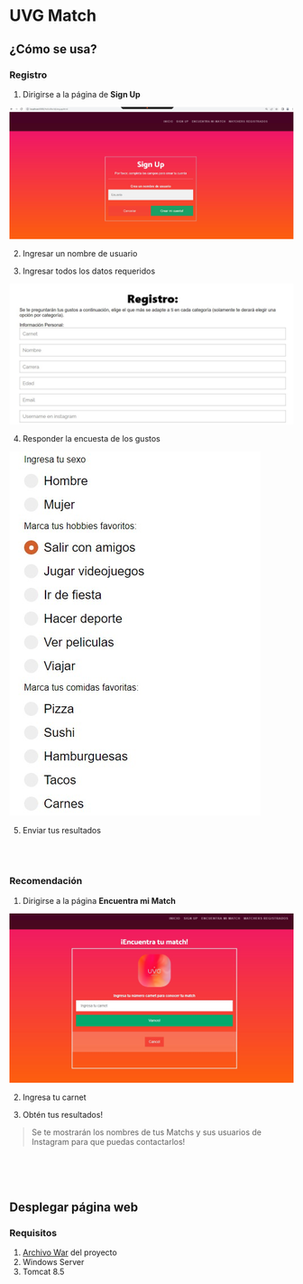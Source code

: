 # UVG Match

## ¿Cómo se usa?

### Registro

1. Dirigirse a la página de **Sign Up**

![Sign Up](https://github.com/markalbrand56/AED-Proyecto-2/blob/build/img/Captura%20de%20pantalla%202022-06-02%20112915.jpg)

2. Ingresar un nombre de usuario

3. Ingresar todos los datos requeridos

![Encuesta](https://github.com/markalbrand56/AED-Proyecto-2/blob/build/img/Captura%20de%20pantalla%202022-06-02%20113435.jpg)

4. Responder la encuesta de los gustos

![Gustos](https://github.com/markalbrand56/AED-Proyecto-2/blob/build/img/Captura%20de%20pantalla%202022-06-02%20113736.jpg)

5. Enviar tus resultados

</br>
</br>

### Recomendación

1. Dirigirse a la página **Encuentra mi Match**

![Match](https://github.com/markalbrand56/AED-Proyecto-2/blob/build/img/Captura%20de%20pantalla%202022-06-02%20114429.jpg)

2. Ingresa tu carnet

3. Obtén tus resultados!


> Se te mostrarán los nombres de tus Matchs y sus usuarios de Instagram para que puedas contactarlos!

</br>
</br>
</br>

## Desplegar página web

### Requisitos

1. [Archivo War](https://github.com/markalbrand56/AED-Proyecto-2/releases/tag/v1.0.0) del proyecto
2. Windows Server
3. Tomcat 8.5
